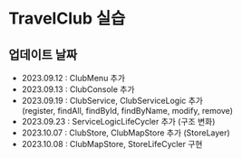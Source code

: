 # TravelClub 실습

## 업데이트 날짜
- 2023.09.12 : ClubMenu 추가
- 2023.09.13 : ClubConsole 추가
- 2023.09.19 : ClubService, ClubServiceLogic 추가 <br/>(register, findAll, findById, findByName, modify, remove)
- 2023.09.23 : ServiceLogicLifeCycler 추가 (구조 변화)
- 2023.10.07 : ClubStore, ClubMapStore 추가 (StoreLayer)
- 2023.10.08 : ClubMapStore, StoreLifeCycler 구현